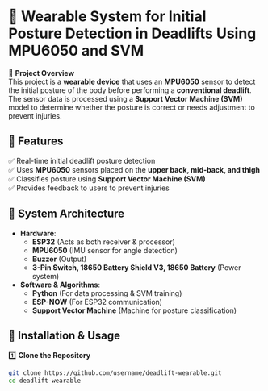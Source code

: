 # 📌 Wearable System for Initial Posture Detection in Deadlifts Using MPU6050 and SVM  

🚀 **Project Overview**  
This project is a **wearable device** that uses an **MPU6050** sensor to detect the initial posture of the body before performing a **conventional deadlift**. The sensor data is processed using a **Support Vector Machine (SVM)** model to determine whether the posture is correct or needs adjustment to prevent injuries.  

## 📖 Features  
✅ Real-time initial deadlift posture detection  
✅ Uses **MPU6050** sensors placed on the **upper back, mid-back, and thigh**  
✅ Classifies posture using **Support Vector Machine (SVM)**  
✅ Provides feedback to users to prevent injuries  

## 📌 System Architecture  
- **Hardware**:  
  - **ESP32** (Acts as both receiver & processor)  
  - **MPU6050** (IMU sensor for angle detection)
  - **Buzzer** (Output)
  - **3-Pin Switch, 18650 Battery Shield V3, 18650 Battery** (Power system)  
- **Software & Algorithms**:  
  - **Python** (For data processing & SVM training)  
  - **ESP-NOW** (For ESP32 communication)  
  - **Support Vector Machine** (Machine for posture classification)  

## 📡 Installation & Usage  
1️⃣ **Clone the Repository**  
```bash
git clone https://github.com/username/deadlift-wearable.git
cd deadlift-wearable
